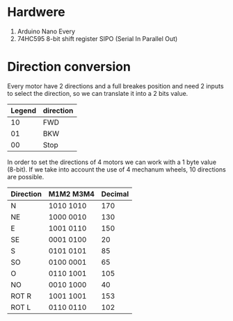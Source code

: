 # Hardwere
1. Arduino Nano Every
2. 74HC595 8-bit shift register SIPO (Serial In Parallel Out)

# Direction conversion

Every motor have 2 directions and a full breakes position and need 2 inputs to select the direction, so we can translate it into a 2 bits value.

Legend | direction
------ | ---------
10 | FWD
01 | BKW
00 | Stop

In order to set the directions of 4 motors we can work with a 1 byte value (8-bit).
If we take into account the use of 4 mechanum wheels, 10 directions are possible.

Direction | M1M2 M3M4 | Decimal
--------- | --------- | -------
N | 1010 1010 | 170
NE | 1000 0010 | 130
E | 1001 0110 | 150
SE | 0001 0100 | 20
S | 0101 0101 | 85
SO | 0100 0001 | 65
O | 0110 1001 | 105
NO | 0010 1000 | 40
ROT R | 1001 1001 | 153
ROT L | 0110 0110 | 102

